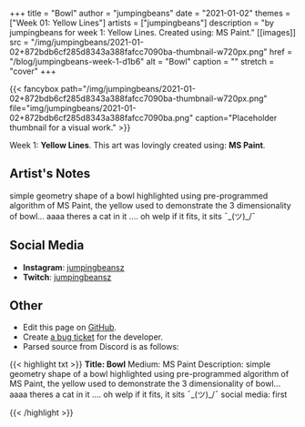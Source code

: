 +++
title =       "Bowl"
author =      "jumpingbeans"
date =        "2021-01-02"
themes =      ["Week 01: Yellow Lines"]
artists =     ["jumpingbeans"]
description = "by jumpingbeans for week 1: Yellow Lines. Created using: MS Paint."
[[images]]
      src = "/img/jumpingbeans/2021-01-02+872bdb6cf285d8343a388fafcc7090ba-thumbnail-w720px.png"
      href = "/blog/jumpingbeans-week-1-d1b6"
      alt = "Bowl"
      caption = ""
      stretch = "cover"
+++


{{< fancybox path="/img/jumpingbeans/2021-01-02+872bdb6cf285d8343a388fafcc7090ba-thumbnail-w720px.png" file="img/jumpingbeans/2021-01-02+872bdb6cf285d8343a388fafcc7090ba.png" caption="Placeholder thumbnail for a visual work." >}}


Week 1: **Yellow Lines**. This art was lovingly created using: **MS Paint**.

## Artist's Notes

simple geometry shape of a bowl highlighted using pre-programmed algorithm of MS Paint, the yellow used to demonstrate the 3 dimensionality of bowl... aaaa theres a cat in it .... oh welp if it fits, it sits ¯\_(ツ)_/¯

## Social Media

- **Instagram**: <a href='https://instagram.com/jumpingbeansz' target='_blank'>jumpingbeansz</a>
- **Twitch**: <a href='https://twitch.tv/jumpingbeansz' target='_blank'>jumpingbeansz</a>

## Other

- Edit this page on [GitHub](https://github.com/teaminkling/web-refresh/edit/main/content/blog/jumpingbeans-week-1-d1b6.md).
- Create [a bug ticket](https://github.com/teaminkling/web-refresh/issues/new?assignees=&labels=bug&template=problem-report.md&title=) for the developer.
- Parsed source from Discord is as follows:

{{< highlight txt >}}
**Title: Bowl**
Medium: MS Paint
Description: simple geometry shape of a bowl highlighted using pre-programmed algorithm of MS Paint, the yellow used to demonstrate the 3 dimensionality of bowl... aaaa theres a cat in it .... oh welp if it fits, it sits ¯\_(ツ)_/¯
social media:
first

{{< /highlight >}}